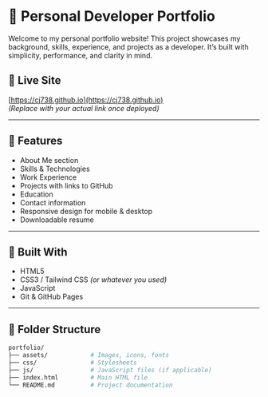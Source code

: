 # 💼 Personal Developer Portfolio

Welcome to my personal portfolio website! This project showcases my background, skills, experience, and projects as a developer. It’s built with simplicity, performance, and clarity in mind.

## 🔗 Live Site
[https://cj738.github.io](https://cj738.github.io)  
*(Replace with your actual link once deployed)*

---

## 📌 Features
- About Me section
- Skills & Technologies
- Work Experience
- Projects with links to GitHub
- Education
- Contact information
- Responsive design for mobile & desktop
- Downloadable resume

---

## 🧰 Built With
- HTML5
- CSS3 / Tailwind CSS *(or whatever you used)*
- JavaScript
- Git & GitHub Pages

---

## 📂 Folder Structure
```bash
portfolio/
├── assets/            # Images, icons, fonts
├── css/               # Stylesheets
├── js/                # JavaScript files (if applicable)
├── index.html         # Main HTML file
└── README.md          # Project documentation
